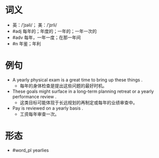 # 词义
- 英：/ˈjɪəli/； 美：/ˈjɪrli/
- #adj 每年的；年度的；一年的；一年一次的
- #adv 每年，一年一度；在那一年间
- #n 年鉴；年利
# 例句
- A yearly physical exam is a great time to bring up these things .
	- 每年的身体检查是提出这些问题的最好时机。
- These goals might surface in a long-term planning retreat or a yearly performance review .
	- 这类目标可能体现于长远规划的再制定或每年的业绩审查中。
- Pay is reviewed on a yearly basis .
	- 工资每年审查一次。
# 形态
- #word_pl yearlies
